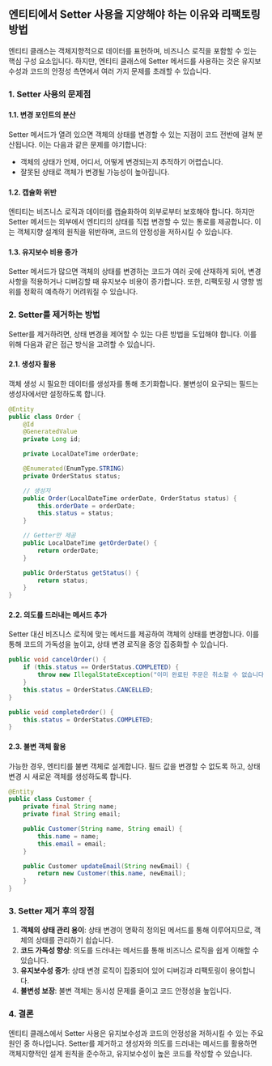 ## 엔티티에서 Setter 사용을 지양해야 하는 이유와 리팩토링 방법

엔티티 클래스는 객체지향적으로 데이터를 표현하며, 비즈니스 로직을 포함할 수 있는 핵심 구성 요소입니다. 
하지만, 엔티티 클래스에 Setter 메서드를 사용하는 것은 유지보수성과 코드의 안정성 측면에서 여러 가지 문제를 초래할 수 있습니다.

### 1. Setter 사용의 문제점

#### 1.1. 변경 포인트의 분산
Setter 메서드가 열려 있으면 객체의 상태를 변경할 수 있는 지점이 코드 전반에 걸쳐 분산됩니다. 
이는 다음과 같은 문제를 야기합니다:
- 객체의 상태가 언제, 어디서, 어떻게 변경되는지 추적하기 어렵습니다.
- 잘못된 상태로 객체가 변경될 가능성이 높아집니다.

#### 1.2. 캡슐화 위반
엔티티는 비즈니스 로직과 데이터를 캡슐화하여 외부로부터 보호해야 합니다. 하지만 Setter 메서드는 외부에서 엔티티의 상태를 직접 변경할 수 있는 통로를 제공합니다. 
이는 객체지향 설계의 원칙을 위반하며, 코드의 안정성을 저하시킬 수 있습니다.

#### 1.3. 유지보수 비용 증가
Setter 메서드가 많으면 객체의 상태를 변경하는 코드가 여러 곳에 산재하게 되어, 변경 사항을 적용하거나 디버깅할 때 유지보수 비용이 증가합니다. 
또한, 리팩토링 시 영향 범위를 정확히 예측하기 어려워질 수 있습니다.

### 2. Setter를 제거하는 방법

Setter를 제거하려면, 상태 변경을 제어할 수 있는 다른 방법을 도입해야 합니다. 이를 위해 다음과 같은 접근 방식을 고려할 수 있습니다.

#### 2.1. 생성자 활용
객체 생성 시 필요한 데이터를 생성자를 통해 초기화합니다. 불변성이 요구되는 필드는 생성자에서만 설정하도록 합니다.

```java
@Entity
public class Order {
    @Id
    @GeneratedValue
    private Long id;

    private LocalDateTime orderDate;

    @Enumerated(EnumType.STRING)
    private OrderStatus status;

    // 생성자
    public Order(LocalDateTime orderDate, OrderStatus status) {
        this.orderDate = orderDate;
        this.status = status;
    }

    // Getter만 제공
    public LocalDateTime getOrderDate() {
        return orderDate;
    }

    public OrderStatus getStatus() {
        return status;
    }
}
```

#### 2.2. 의도를 드러내는 메서드 추가
Setter 대신 비즈니스 로직에 맞는 메서드를 제공하여 객체의 상태를 변경합니다. 이를 통해 코드의 가독성을 높이고, 상태 변경 로직을 중앙 집중화할 수 있습니다.

```java
public void cancelOrder() {
    if (this.status == OrderStatus.COMPLETED) {
        throw new IllegalStateException("이미 완료된 주문은 취소할 수 없습니다.");
    }
    this.status = OrderStatus.CANCELLED;
}

public void completeOrder() {
    this.status = OrderStatus.COMPLETED;
}
```

#### 2.3. 불변 객체 활용
가능한 경우, 엔티티를 불변 객체로 설계합니다. 필드 값을 변경할 수 없도록 하고, 상태 변경 시 새로운 객체를 생성하도록 합니다.

```java
@Entity
public class Customer {
    private final String name;
    private final String email;

    public Customer(String name, String email) {
        this.name = name;
        this.email = email;
    }

    public Customer updateEmail(String newEmail) {
        return new Customer(this.name, newEmail);
    }
}
```

### 3. Setter 제거 후의 장점

1. **객체의 상태 관리 용이**: 상태 변경이 명확히 정의된 메서드를 통해 이루어지므로, 객체의 상태를 관리하기 쉽습니다.
2. **코드 가독성 향상**: 의도를 드러내는 메서드를 통해 비즈니스 로직을 쉽게 이해할 수 있습니다.
3. **유지보수성 증가**: 상태 변경 로직이 집중되어 있어 디버깅과 리팩토링이 용이합니다.
4. **불변성 보장**: 불변 객체는 동시성 문제를 줄이고 코드 안정성을 높입니다.

### 4. 결론

엔티티 클래스에서 Setter 사용은 유지보수성과 코드의 안정성을 저하시킬 수 있는 주요 원인 중 하나입니다. 
Setter를 제거하고 생성자와 의도를 드러내는 메서드를 활용하면 객체지향적인 설계 원칙을 준수하고, 유지보수성이 높은 코드를 작성할 수 있습니다. 

